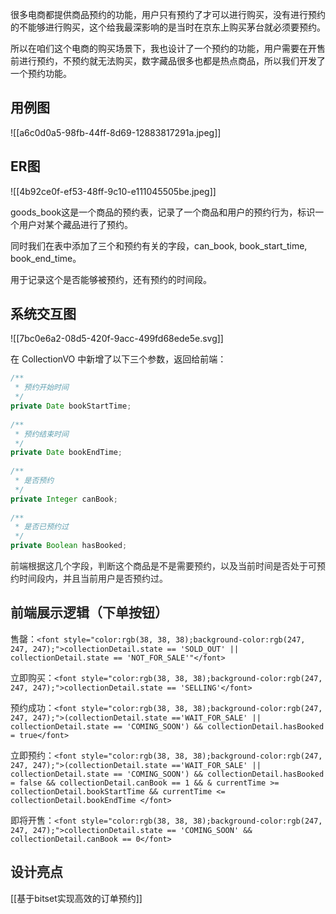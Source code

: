 很多电商都提供商品预约的功能，用户只有预约了才可以进行购买，没有进行预约的不能够进行购买，这个给我最深影响的是当时在京东上购买茅台就必须要预约。



所以在咱们这个电商的购买场景下，我也设计了一个预约的功能，用户需要在开售前进行预约，不预约就无法购买，数字藏品很多也都是热点商品，所以我们开发了一个预约功能。



## 用例图
![[a6c0d0a5-98fb-44ff-8d69-12883817291a.jpeg]]

## ER图
![[4b92ce0f-ef53-48ff-9c10-e111045505be.jpeg]]



goods_book这是一个商品的预约表，记录了一个商品和用户的预约行为，标识一个用户对某个藏品进行了预约。



同时我们在表中添加了三个和预约有关的字段，can_book, book_start_time, book_end_time。

用于记录这个是否能够被预约，还有预约的时间段。



## 系统交互图
![[7bc0e6a2-08d5-420f-9acc-499fd68ede5e.svg]]



在 CollectionVO 中新增了以下三个参数，返回给前端：



```java
/**
 * 预约开始时间
 */
private Date bookStartTime;
﻿
/**
 * 预约结束时间
 */
private Date bookEndTime;
﻿
/**
 * 是否预约
 */
private Integer canBook;
﻿
/**
 * 是否已预约过
 */
private Boolean hasBooked;
```

<font style="color:rgb(38, 38, 38);"></font>

<font style="color:rgb(38, 38, 38);">前端根据这几个字段，判断这个商品是不是需要预约，以及当前时间是否处于可预约时间段内，并且当前用户是否预约过。</font>

<font style="color:rgb(38, 38, 38);"></font>

## <font style="color:rgb(38, 38, 38);">前端展示逻辑（下单按钮）</font>


<font style="color:rgb(38, 38, 38);">售罄：</font>`<font style="color:rgb(38, 38, 38);background-color:rgb(247, 247, 247);">collectionDetail.state == 'SOLD_OUT' || collectionDetail.state == 'NOT_FOR_SALE'"</font>`

<font style="color:rgb(38, 38, 38);">  
</font>

<font style="color:rgb(38, 38, 38);">立即购买：</font>`<font style="color:rgb(38, 38, 38);background-color:rgb(247, 247, 247);">collectionDetail.state == 'SELLING'</font>`

<font style="color:rgb(38, 38, 38);">  
</font>

<font style="color:rgb(38, 38, 38);">预约成功：</font>`<font style="color:rgb(38, 38, 38);background-color:rgb(247, 247, 247);">(collectionDetail.state =='WAIT_FOR_SALE' || collectionDetail.state == 'COMING_SOON') && collectionDetail.hasBooked = true</font>`

<font style="color:rgb(38, 38, 38);">  
</font>

<font style="color:rgb(38, 38, 38);">立即预约：</font>`<font style="color:rgb(38, 38, 38);background-color:rgb(247, 247, 247);">(collectionDetail.state =='WAIT_FOR_SALE' || collectionDetail.state == 'COMING_SOON') && collectionDetail.hasBooked = false && collectionDetail.canBook == 1 && & currentTime >= collectionDetail.bookStartTime && currentTime <= collectionDetail.bookEndTime </font>`

<font style="color:rgb(38, 38, 38);">  
</font>

<font style="color:rgb(38, 38, 38);">即将开售：</font>`<font style="color:rgb(38, 38, 38);background-color:rgb(247, 247, 247);">collectionDetail.state == 'COMING_SOON' && collectionDetail.canBook == 0</font>`

<font style="color:rgb(38, 38, 38);background-color:rgb(247, 247, 247);"></font>

## <font style="color:rgb(38, 38, 38);background-color:rgb(247, 247, 247);">设计亮点</font>

[[基于bitset实现高效的订单预约]]
